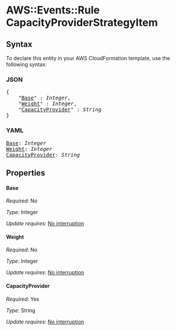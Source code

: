 # AWS::Events::Rule CapacityProviderStrategyItem

## Syntax

To declare this entity in your AWS CloudFormation template, use the following syntax:

### JSON

<pre>
{
    "<a href="#base" title="Base">Base</a>" : <i>Integer</i>,
    "<a href="#weight" title="Weight">Weight</a>" : <i>Integer</i>,
    "<a href="#capacityprovider" title="CapacityProvider">CapacityProvider</a>" : <i>String</i>
}
</pre>

### YAML

<pre>
<a href="#base" title="Base">Base</a>: <i>Integer</i>
<a href="#weight" title="Weight">Weight</a>: <i>Integer</i>
<a href="#capacityprovider" title="CapacityProvider">CapacityProvider</a>: <i>String</i>
</pre>

## Properties

#### Base

_Required_: No

_Type_: Integer

_Update requires_: [No interruption](https://docs.aws.amazon.com/AWSCloudFormation/latest/UserGuide/using-cfn-updating-stacks-update-behaviors.html#update-no-interrupt)

#### Weight

_Required_: No

_Type_: Integer

_Update requires_: [No interruption](https://docs.aws.amazon.com/AWSCloudFormation/latest/UserGuide/using-cfn-updating-stacks-update-behaviors.html#update-no-interrupt)

#### CapacityProvider

_Required_: Yes

_Type_: String

_Update requires_: [No interruption](https://docs.aws.amazon.com/AWSCloudFormation/latest/UserGuide/using-cfn-updating-stacks-update-behaviors.html#update-no-interrupt)

